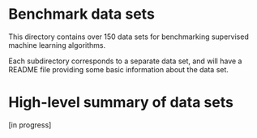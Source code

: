 # Benchmark data sets

This directory contains over 150 data sets for benchmarking supervised machine learning algorithms.

Each subdirectory corresponds to a separate data set, and will have a README file providing some basic information about the data set.

# High-level summary of data sets

[in progress]

